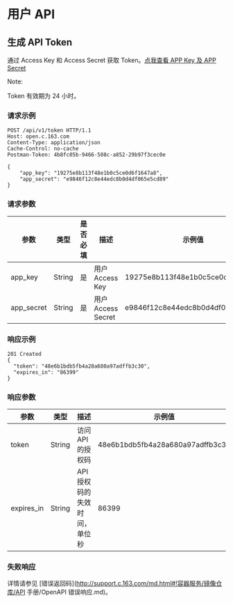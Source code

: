 # 用户 API

## 生成 API Token

通过 Access Key 和 Access Secret 获取 Token。[点我查看 APP Key 及 APP Secret](https://c.163.com/dashboard#/m/account/accesskey/)

<span>Note:</span><div class="alertContent">Token 有效期为 24 小时。</div>

### 请求示例

	POST /api/v1/token HTTP/1.1
	Host: open.c.163.com
	Content-Type: application/json
	Cache-Control: no-cache
	Postman-Token: 4b8fc05b-9466-508c-a852-29b97f3cec0e

	{
	    "app_key": "19275e8b113f48e1b0c5ce0d6f1647a8", 
	    "app_secret": "e9846f12c8e44edc8b0d4df065e5cd89"
	}

### 请求参数

|    参数    |  类型  | 是否必填 |        描述        |              示例值              |
|------------|--------|----------|--------------------|----------------------------------|
| app_key    | String | 是       | 用户 Access Key    | 19275e8b113f48e1b0c5ce0d6f1647a8 |
| app_secret | String | 是       | 用户 Access Secret | e9846f12c8e44edc8b0d4df065e5cd89 |



### 响应示例

	201 Created
	{
	  "token": "48e6b1bdb5fb4a28a680a97adffb3c30",
	  "expires_in": "86399"
	}

### 响应参数

|    参数    |  类型  |             描述             |              示例值              |
|------------|--------|------------------------------|----------------------------------|
| token      | String | 访问 API 的授权码            | 48e6b1bdb5fb4a28a680a97adffb3c30 |
| expires_in | String | API 授权码的失效时间，单位秒 | 86399                            |

### 失败响应
详情请参见 [错误返回码](http://support.c.163.com/md.html#!容器服务/镜像仓库/API 手册/OpenAPI 错误响应.md)。